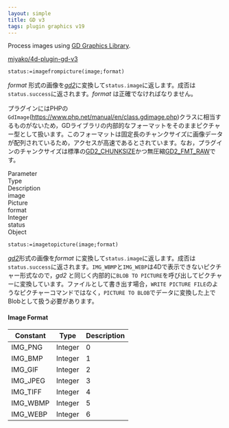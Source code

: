 ```yaml
---
layout: simple
title: GD v3
tags: plugin graphics v19
---
```


Process images using [GD Graphics Library](https://github.com/libgd/libgd).

<!--more-->

[miyako/4d-plugin-gd-v3](https://github.com/miyako/4d-plugin-gd-v3)

```4d
status:=imagefrompicture(image;format)
```

*format* 形式の画像を[*gd2*](https://libgd.github.io/manuals/2.3.0/files/gd_gd2-c.html)に変換して`status.image`に返します。成否は`status.success`に返されます。*format* は正確でなければなりません。

プラグインにはPHPの`GdImage`(https://www.php.net/manual/en/class.gdimage.php)クラスに相当するものがないため，GDライブラリの内部的なフォーマットをそのままピクチャー型として扱います。このフォーマットは固定長のチャンクサイズに画像データが配列されているため，アクセスが高速であるとされています。なお，プラグインのチャンクサイズは標準の[GD2_CHUNKSIZE](https://github.com/libgd/libgd/blob/master/src/gd.h#L1592)かつ無圧縮[GD2_FMT_RAW](https://github.com/libgd/libgd/blob/master/src/gd.h#L1597)です。

<div class="grid">
  <div class="syntax-th cell cell--2">Parameter</div>
  <div class="syntax-th cell cell--2">Type</div>
  <div class="syntax-th cell cell--8">Description</div>
  <div class="syntax-td cell cell--2">image</div>
  <div class="syntax-td cell cell--2">Picture</div>
  <div class="syntax-td cell cell--8"></div>        
  <div class="syntax-td cell cell--2">format</div>
  <div class="syntax-td cell cell--2">Integer</div>
  <div class="syntax-td cell cell--8"></div>   
  <div class="syntax-td cell cell--2">status</div>
  <div class="syntax-td cell cell--2">Object</div>
  <div class="syntax-td cell cell--8"></div>   
</div>

```4d
status:=imagetopicture(image;format)
```

[*gd2*](https://libgd.github.io/manuals/2.3.0/files/gd_gd2-c.html)形式の画像を*format* に変換して`status.image`に返します。成否は`status.success`に返されます。`IMG_WBMP`と`IMG_WEBP`は4Dで表示できないピクチャー形式なので，*gd2* と同じく内部的に`BLOB TO PICTURE`を呼び出してピクチャーに変換しています。ファイルとして書き出す場合，`WRITE PICTURE FILE`のようなピクチャーコマンドではなく，`PICTURE TO BLOB`でデータに変換した上でBlobとして扱う必要があります。

#### Image Format

Constant|Type|Description
------------|------|----
IMG_PNG | Integer| 0
IMG_BMP | Integer| 1
IMG_GIF | Integer| 2
IMG_JPEG | Integer| 3
IMG_TIFF | Integer| 4
IMG_WBMP | Integer| 5
IMG_WEBP | Integer| 6

